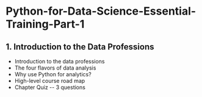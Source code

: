 # Python-for-Data-Science-Essential-Training-Part-1
## 1. Introduction to the Data Professions
* Introduction to the data professions<br>
* The four flavors of data analysis<br>
* Why use Python for analytics?<br>
* High-level course road map<br>
* Chapter Quiz -- 3 questions<br>
